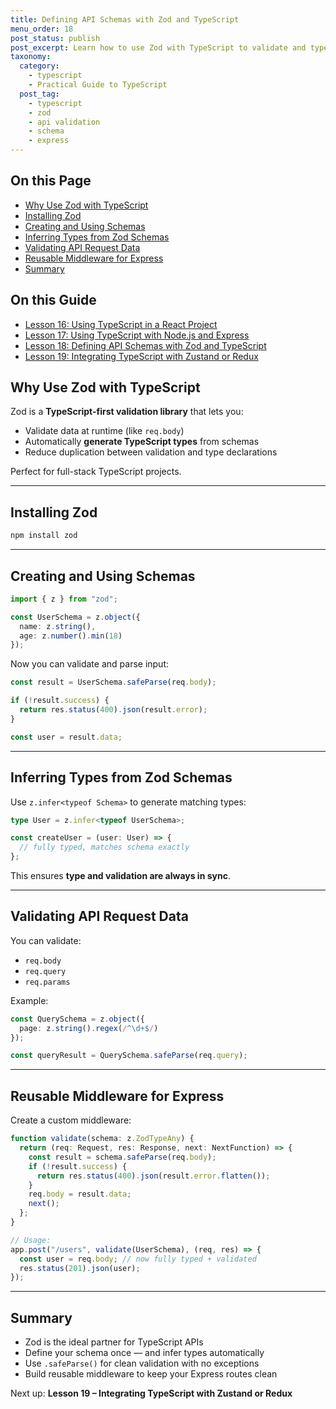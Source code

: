 ```yaml
---
title: Defining API Schemas with Zod and TypeScript
menu_order: 18
post_status: publish
post_excerpt: Learn how to use Zod with TypeScript to validate and type-safe your API inputs, bodies, queries, and responses.
taxonomy:
  category:
    - typescript
    - Practical Guide to TypeScript
  post_tag:
    - typescript
    - zod
    - api validation
    - schema
    - express
---
```


<div class="toc" markdown="1">

<div class="otp" markdown="1">

## On this Page

- [Why Use Zod with TypeScript](#why-use-zod-with-typescript)
- [Installing Zod](#installing-zod)
- [Creating and Using Schemas](#creating-and-using-schemas)
- [Inferring Types from Zod Schemas](#inferring-types-from-zod-schemas)
- [Validating API Request Data](#validating-api-request-data)
- [Reusable Middleware for Express](#reusable-middleware-for-express)
- [Summary](#summary)

</div>

<div class="otg" markdown="1">

## On this Guide

- [Lesson 16: Using TypeScript in a React Project](./lesson-16-using-typescript-in-a-react-project)
- [Lesson 17: Using TypeScript with Node.js and Express](./lesson-17-using-typescript-with-nodejs-and-express)
- [Lesson 18: Defining API Schemas with Zod and TypeScript](./lesson-18-defining-api-schemas-with-zod-and-typescript)
- [Lesson 19: Integrating TypeScript with Zustand or Redux](./lesson-19-integrating-typescript-with-zustand-or-redux)

</div>

</div>

<div class="guru-main" markdown="1">

## Why Use Zod with TypeScript

Zod is a **TypeScript-first validation library** that lets you:

- Validate data at runtime (like `req.body`)
- Automatically **generate TypeScript types** from schemas
- Reduce duplication between validation and type declarations

Perfect for full-stack TypeScript projects.

---

## Installing Zod

```bash
npm install zod
```

---

## Creating and Using Schemas

```ts
import { z } from "zod";

const UserSchema = z.object({
  name: z.string(),
  age: z.number().min(18)
});
```

Now you can validate and parse input:

```ts
const result = UserSchema.safeParse(req.body);

if (!result.success) {
  return res.status(400).json(result.error);
}

const user = result.data;
```

---

## Inferring Types from Zod Schemas

Use `z.infer<typeof Schema>` to generate matching types:

```ts
type User = z.infer<typeof UserSchema>;

const createUser = (user: User) => {
  // fully typed, matches schema exactly
};
```

This ensures **type and validation are always in sync**.

---

## Validating API Request Data

You can validate:

- `req.body`
- `req.query`
- `req.params`

Example:

```ts
const QuerySchema = z.object({
  page: z.string().regex(/^\d+$/)
});

const queryResult = QuerySchema.safeParse(req.query);
```

---

## Reusable Middleware for Express

Create a custom middleware:

```ts
function validate(schema: z.ZodTypeAny) {
  return (req: Request, res: Response, next: NextFunction) => {
    const result = schema.safeParse(req.body);
    if (!result.success) {
      return res.status(400).json(result.error.flatten());
    }
    req.body = result.data;
    next();
  };
}

// Usage:
app.post("/users", validate(UserSchema), (req, res) => {
  const user = req.body; // now fully typed + validated
  res.status(201).json(user);
});
```

---

## Summary

- Zod is the ideal partner for TypeScript APIs
- Define your schema once — and infer types automatically
- Use `.safeParse()` for clean validation with no exceptions
- Build reusable middleware to keep your Express routes clean

Next up: **Lesson 19 – Integrating TypeScript with Zustand or Redux**

</div>

